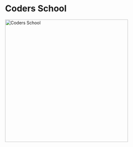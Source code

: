 <!-- .slide: data-background="#111111" -->

# Coders School

<img width="400" data-src="../img/logo.png" alt="Coders School" class="plain">
